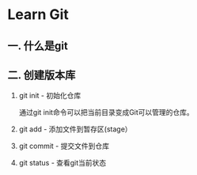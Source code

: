 # Learn Git
## 一. 什么是git
## 二. 创建版本库
1. git init - 初始化仓库 

    通过git init命令可以把当前目录变成Git可以管理的仓库。

1. git add - 添加文件到暂存区(stage）

1. git commit - 提交文件到仓库

1. git status - 查看git当前状态
 